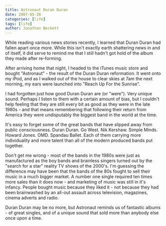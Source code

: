 ```yaml
---
title: Astronaut Duran Duran
date: 2007-05-26
categories: [life]
tags: [life]
author: Jonathan Beckett
---
```


While reading various news stories recently, I learned that Duran Duran had fallen apart once more. While this isn't exactly earth shattering news in and of itself, it did serve to remind me that I still hadn't got hold of the album they made after re-forming.

After arriving home that night, I headed to the iTunes music store and bought "Astronaut" - the result of the Duran Duran reformation. It went onto my iPod, and as I walked out of the house to clear skies at 7am the next morning, my ears were launched into "Reach Up For the Sunrise".

I had forgotten just how good Duran Duran are (or "were"). Very unique sound. Perhaps I listen to them with a certain amount of bias, but I couldn't help feeling that they are still every bit as good as they were in the late 1980s - and that means remembering that following their return from America they were undisputably the biggest band in the world at the time.

It's easy to forget some of the great bands that have slipped away from public consciousness. Duran Duran. Go West. Nik Kershaw. Simple Minds. Howard Jones. OMD. Spandau Ballet. Each of them carrying more individuality and more talent than all of the modern produced bands put together.

Don't get me wrong - most of the bands in the 1980s were just as manufactured as the boy bands and brainless singers turned out by the "search for a star" reality TV shows of the 2000's. I'm guessing the difference may have been that the bands of the 80s fought to sell their music in a much bigger market. A number one single required ten times more sales than it does now - and marketing of music was still in it's infancy. People bought music because they liked it - not because they had been brainwashed by an all-out assault across television, magazines, cinema adverts and radio.

Duran Duran may be no more, but Astronaut reminds us of fantastic albums - of great singles, and of a unique sound that sold more than anybody else once upon a time.